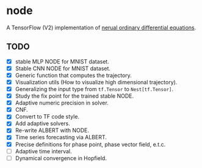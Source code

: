 # node

A TensorFlow (V2) implementation of [nerual ordinary differential equations](https://arxiv.org/abs/1806.07366).

## TODO

- [X] stable MLP NODE for MNIST dataset.
- [X] Stable CNN NODE for MNIST dataset.
- [X] Generic function that computes the trajectory.
- [X] Visualization utils (How to visualize high dimensional trajectory).
- [X] Generalizing the input type from `tf.Tensor` to `Nest[tf.Tensor]`.
- [X] Study the fix point for the trained stable NODE.
- [X] Adaptive numeric precision in solver.
- [X] CNF.
- [X] Convert to TF code style.
- [X] Add adaptive solvers.
- [X] Re-write ALBERT with NODE.
- [X] Time series forecasting via ALBERT.
- [X] Precise definitions for phase point, phase vector field, e.t.c.
- [ ] Adaptive time interval.
- [ ] Dynamical convergence in Hopfield.

